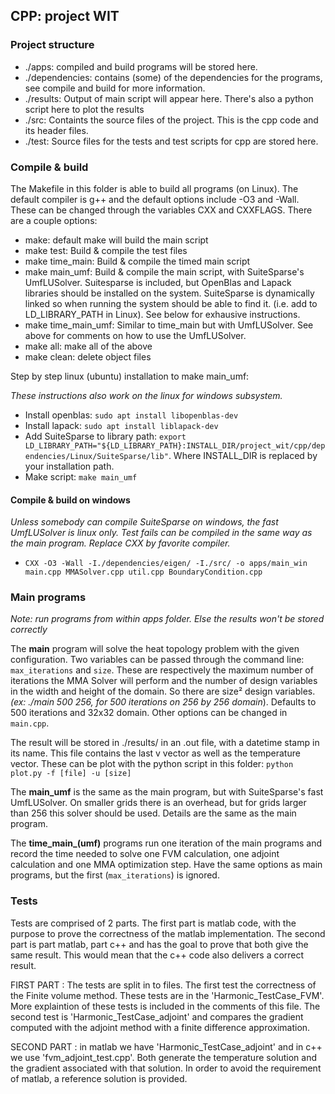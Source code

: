 ## CPP: project WIT
### Project structure
- ./apps: compiled and build programs will be stored here.
- ./dependencies: contains (some) of the dependencies for the programs, see
compile and build for more information.
- ./results: Output of main script will appear here. There's also a 
python script here to plot the results
- ./src: Containts the source files of the project. This is the cpp code 
and its header files.
- ./test: Source files for the tests and test scripts for cpp are stored here.
### Compile & build
The Makefile in this folder is able to build all programs (on Linux). The default compiler is g++ and
the default options include -O3 and -Wall. These can be changed through the variables CXX and CXXFLAGS.
 There are a couple options:

- make: default make will build the main script
- make test: Build & compile the test files
- make time_main: Build & compile the timed main script
- make main_umf: Build & compile the main script, with SuiteSparse's UmfLUSolver. Suitesparse is included, but 
OpenBlas and Lapack libraries should be installed on the system. SuiteSparse is dynamically linked so when running
the system should be able to find it. (i.e. add to LD_LIBRARY_PATH in Linux). See below for exhausive instructions.
- make time_main_umf: Similar to time_main but with UmfLUSolver. See above for comments on how to use the UmfLUSolver.
- make all: make all of the above
- make clean: delete object files


Step by step linux (ubuntu) installation to make main_umf:

_These instructions also work on the linux for windows subsystem._
- Install openblas: `sudo apt install libopenblas-dev`
- Install lapack: `sudo apt install liblapack-dev`
- Add SuiteSparse to library path: 
`export LD_LIBRARY_PATH="${LD_LIBRARY_PATH}:INSTALL_DIR/project_wit/cpp/dependencies/Linux/SuiteSparse/lib"`.
 Where INSTALL_DIR is replaced by your installation path.
- Make script: `make main_umf`

#### Compile & build on windows
_Unless somebody can compile SuiteSparse on windows, the fast UmfLUSolver is linux only. Test fails can be compiled in the same way as the main program.
Replace CXX by favorite compiler._
- `CXX -O3 -Wall -I./dependencies/eigen/ -I./src/ -o apps/main_win main.cpp MMASolver.cpp util.cpp BoundaryCondition.cpp` 

### Main programs
_Note: run programs from within apps folder. Else the results won't be stored correctly_

The **main** program will solve the heat topology problem with the given configuration. Two variables can be passed through the
command line: `max_iterations` and `size`. These are respectively the maximum number of iterations the MMA Solver will 
perform and the number of design variables in the width and height of the domain. So there are size² design variables. _(ex: ./main 500 256, for
500 iterations on 256 by 256 domain_). Defaults to 500 iterations and 32x32 domain. Other options can be changed in `main.cpp`.


The result will be stored in ./results/ in an .out file, with a datetime stamp in its name. This file contains the last
v vector as well as the temperature vector. These can be plot with the python script in this folder: `python plot.py -f [file] -u [size]`

The **main_umf** is the same as the main program, but with SuiteSparse's fast UmfLUSolver. 
On smaller grids there is an overhead, but for grids larger than 256 this solver should
be used. Details are the same as the main program.

The **time_main_(umf)** programs run one iteration of the main programs and record the time
needed to solve one FVM calculation, one adjoint calculation and one MMA optimization step. 
Have the same options as main programs, but the first (`max_iterations`) is ignored.

### Tests

Tests are comprised of 2 parts. The first part is matlab code, with the purpose to prove the correctness of the matlab implementation. The second part is part matlab, part c++ and has the goal to prove that both give the same result. This would mean that the c++ code also delivers a correct result.

FIRST PART : The tests are split in to files. The first test the correctness of the Finite volume method. These tests are in the 'Harmonic_TestCase_FVM'. More explaintion of these tests is included in the comments of this file. The second test is 'Harmonic_TestCase_adjoint' and compares the gradient computed with the adjoint method with a finite difference approximation. 

SECOND PART : in matlab we have 'Harmonic_TestCase_adjoint' and in c++ we use 'fvm_adjoint_test.cpp'. Both generate the temperature solution and the gradient associated with that solution. In order to avoid the requirement of matlab, a reference solution is provided. 